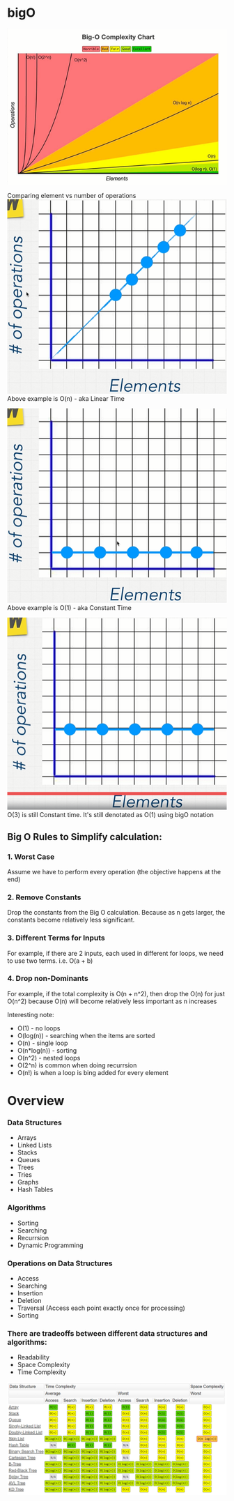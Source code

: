 # bigO

![bigO](/assets/bigO.PNG)

Comparing element vs number of operations
![bigO](/assets/linear_time.PNG)
Above example is O(n) - aka Linear Time

![bigO](/assets/constant_time.PNG)
Above example is O(1) - aka Constant Time

![bigO](/assets/O(3).PNG)
O(3) is still Constant time. It's still denotated as O(1) using bigO notation

## Big O Rules to Simplify calculation:
### 1. Worst Case
Assume we have to perform every operation (the objective happens at the end)

### 2. Remove Constants
Drop the constants from the Big O calculation. Because as n gets larger, the constants become relatively less significant.

### 3. Different Terms for Inputs
For example, if there are 2 inputs, each used in different for loops, we need to use two terms. i.e. O(a + b)

### 4. Drop non-Dominants
For example, if the total complexity is O(n + n^2), then drop the O(n) for just O(n^2) because O(n) will become relatively less important as n increases

Interesting note:
- O(1) - no loops
- O(log(n)) - searching when the items are sorted
- O(n) - single loop
- O(n*log(n)) - sorting
- O(n^2) - nested loops
- O(2^n) is common when doing recurrsion
- O(n!) is when a loop is bing added for every element

# Overview

### Data Structures
- Arrays
- Linked Lists
- Stacks
- Queues
- Trees
- Tries
- Graphs
- Hash Tables

### Algorithms
- Sorting
- Searching
- Recurrsion
- Dynamic Programming

### Operations on Data Structures
- Access
- Searching
- Insertion
- Deletion
- Traversal (Access each point exactly once for processing)
- Sorting

### There are tradeoffs between different data structures and algorithms:
- Readability
- Space Complexity
- Time Complexity

![operations](/assets/operations.PNG)
